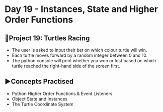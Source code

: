 # Day 19 - Instances, State and Higher Order Functions

## 🐢Project 19: Turtles Racing
- The user is asked to input their bet on which colour turtle will win.
- Each turtle moves forward by a random integer between 0 and 10.
- The python console will print whether you won or lost based on which turtle reached the right-hand side of the screen first.

## ▶️Concepts Practised
- Python Higher Order Functions & Event Listeners
- Object State and Instances
- The Turtle Coordinate System
